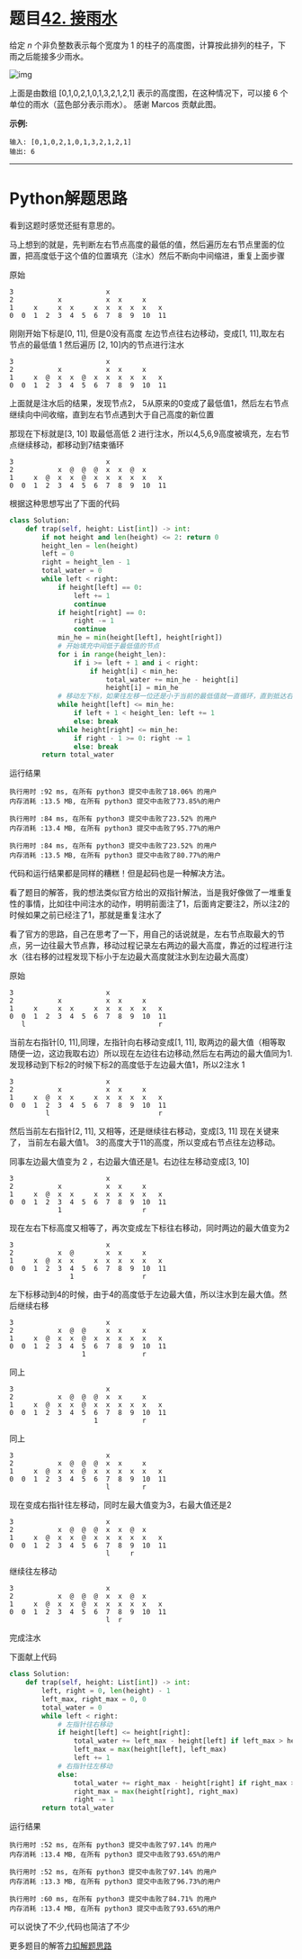 # 题目[42. 接雨水](https://leetcode-cn.com/problems/trapping-rain-water/)

给定 *n* 个非负整数表示每个宽度为 1 的柱子的高度图，计算按此排列的柱子，下雨之后能接多少雨水。

![img](https://assets.leetcode-cn.com/aliyun-lc-upload/uploads/2018/10/22/rainwatertrap.png)

上面是由数组 [0,1,0,2,1,0,1,3,2,1,2,1] 表示的高度图，在这种情况下，可以接 6 个单位的雨水（蓝色部分表示雨水）。 感谢 Marcos 贡献此图。

**示例:**

```
输入: [0,1,0,2,1,0,1,3,2,1,2,1]
输出: 6
```



*****

# Python解题思路

看到这题时感觉还挺有意思的。

马上想到的就是，先判断左右节点高度的最低的值，然后遍历左右节点里面的位置，把高度低于这个值的位置填充（注水）然后不断向中间缩进，重复上面步骤

原始

```
3                       x
2           x           x  x     x
1     x     x  x     x  x  x  x  x   x 
0  0  1  2  3  4  5  6  7  8  9  10  11 
```

刚刚开始下标是[0, 11], 但是0没有高度 左边节点往右边移动，变成[1, 11],取左右节点的最低值 1 然后遍历 [2, 10]内的节点进行注水

```
3                       x
2           x           x  x     x
1     x  @  x  x  @  x  x  x  x  x   x 
0  0  1  2  3  4  5  6  7  8  9  10  11 
```

上面就是注水后的结果，发现节点2， 5从原来的0变成了最低值1，然后左右节点继续向中间收缩，直到左右节点遇到大于自己高度的新位置

那现在下标就是[3, 10] 取最低高低 2 进行注水，所以4,5,6,9高度被填充，左右节点继续移动，都移动到7结束循环

```
3                       x
2           x  @  @  @  x  x  @  x
1     x  @  x  x  @  x  x  x  x  x   x 
0  0  1  2  3  4  5  6  7  8  9  10  11 
```

根据这种思想写出了下面的代码

```python
class Solution:
    def trap(self, height: List[int]) -> int:
        if not height and len(height) <= 2: return 0
        height_len = len(height)
        left = 0
        right = height_len - 1
        total_water = 0
        while left < right:
            if height[left] == 0:
                left += 1
                continue
            if height[right] == 0:
                right -= 1
                continue
            min_he = min(height[left], height[right])
            # 开始填充中间低于最低值的节点
            for i in range(height_len):
                if i >= left + 1 and i < right:
                    if height[i] < min_he:
                        total_water += min_he - height[i]
                        height[i] = min_he
            # 移动左下标，如果往左移一位还是小于当前的最低值就一直循环，直到抵达右边或者遇到更大的值
            while height[left] <= min_he:
                if left + 1 < height_len: left += 1
                else: break
            while height[right] <= min_he:
                if right - 1 >= 0: right -= 1
                else: break
        return total_water
```

运行结果

```
执行用时 :92 ms, 在所有 python3 提交中击败了18.06% 的用户
内存消耗 :13.5 MB, 在所有 python3 提交中击败了73.85%的用户

执行用时 :84 ms, 在所有 python3 提交中击败了23.52% 的用户
内存消耗 :13.4 MB, 在所有 python3 提交中击败了95.77%的用户

执行用时 :84 ms, 在所有 python3 提交中击败了23.52% 的用户
内存消耗 :13.5 MB, 在所有 python3 提交中击败了80.77%的用户
```

代码和运行结果都是同样的糟糕！但是起码也是一种解决方法。

看了题目的解答，我的想法类似官方给出的双指针解法，当是我好像做了一堆重复性的事情，比如往中间注水的动作，明明前面注了1，后面肯定要注2，所以注2的时候如果之前已经注了1，那就是重复注水了

看了官方的思路，自己在思考了一下，用自己的话说就是，左右节点取最大的节点，另一边往最大节点靠，移动过程记录左右两边的最大高度，靠近的过程进行注水（往右移的过程发现下标小于左边最大高度就注水到左边最大高度）

原始

```
3                       x
2           x           x  x     x
1     x     x  x     x  x  x  x  x   x 
0  0  1  2  3  4  5  6  7  8  9  10  11
   l                                 r
```

当前左右指针[0, 11],同理，左指针向右移动变成[1, 11], 取两边的最大值（相等取随便一边，这边我取右边）所以现在左边往右边移动,然后左右两边的最大值同为1.发现移动到下标2的时候下标2的高度低于左边最大值1，所以2注水 1

```
3                       x
2           x           x  x     x
1     x  @  x  x     x  x  x  x  x   x 
0  0  1  2  3  4  5  6  7  8  9  10  11 
         l                           r
```

然后当前左右指针[2, 11], 又相等，还是继续往右移动，变成[3, 11] 现在关键来了， 当前左右最大值1。 3的高度大于11的高度，所以变成右节点往左边移动。

同事左边最大值变为 2 ，右边最大值还是1。右边往左移动变成[3, 10]

```
3                       x
2           x           x  x     x
1     x  @  x  x     x  x  x  x  x   x 
0  0  1  2  3  4  5  6  7  8  9  10  11 
            1                    r
```

现在左右下标高度又相等了，再次变成左下标往右移动，同时两边的最大值变为2

```
3                       x
2           x  @        x  x     x
1     x  @  x  x     x  x  x  x  x   x 
0  0  1  2  3  4  5  6  7  8  9  10  11 
               1                 r
```

左下标移动到4的时候，由于4的高度低于左边最大值，所以注水到左最大值。然后继续右移

```
3                       x
2           x  @  @     x  x     x
1     x  @  x  x  @  x  x  x  x  x   x 
0  0  1  2  3  4  5  6  7  8  9  10  11 
                  1              r
```

同上

```
3                       x
2           x  @  @  @  x  x     x
1     x  @  x  x  @  x  x  x  x  x   x 
0  0  1  2  3  4  5  6  7  8  9  10  11 
                     1           r
```

同上

```
3                       x
2           x  @  @  @  x  x     x
1     x  @  x  x  @  x  x  x  x  x   x 
0  0  1  2  3  4  5  6  7  8  9  10  11 
                        l        r
```

现在变成右指针往左移动，同时左最大值变为3，右最大值还是2

```
3                       x
2           x  @  @  @  x  x  @  x
1     x  @  x  x  @  x  x  x  x  x   x 
0  0  1  2  3  4  5  6  7  8  9  10  11 
                        l     r
```

继续往左移动

```
3                       x
2           x  @  @  @  x  x  @  x
1     x  @  x  x  @  x  x  x  x  x   x 
0  0  1  2  3  4  5  6  7  8  9  10  11 
                        l  r
```

完成注水

下面献上代码

```python
class Solution:
    def trap(self, height: List[int]) -> int:
        left, right = 0, len(height) - 1
        left_max, right_max = 0, 0
        total_water = 0
        while left < right:
            # 左指针往右移动
            if height[left] <= height[right]:
                total_water += left_max - height[left] if left_max > height[left] else 0
                left_max = max(height[left], left_max)
                left += 1
            # 右指针往左移动
            else:
                total_water += right_max - height[right] if right_max > height[right] else 0
                right_max = max(height[right], right_max)
                right -= 1            
        return total_water
```

运行结果

```
执行用时 :52 ms, 在所有 python3 提交中击败了97.14% 的用户
内存消耗 :13.4 MB, 在所有 python3 提交中击败了93.65%的用户

执行用时 :52 ms, 在所有 python3 提交中击败了97.14% 的用户
内存消耗 :13.3 MB, 在所有 python3 提交中击败了96.73%的用户

执行用时 :60 ms, 在所有 python3 提交中击败了84.71% 的用户
内存消耗 :13.4 MB, 在所有 python3 提交中击败了93.65%的用户
```

可以说快了不少,代码也简洁了不少

更多题目的解答[力扣解题思路](https://github.com/WRAllen/LeetCode)